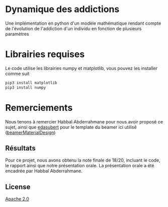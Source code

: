 # Dynamique des addictions
Une implémentation en python d'un modèle mathématique rendant compte de l'évolution de l'addiction d'un individu en fonction de plusieurs paramètres
# Librairies requises
Le code utilise les librairies numpy et matplotlib, vous pouvez les installer comme suit 
```bash
pip3 install matplotlib
pip3 install numpy
```
# Remerciements 
Nous tenons à remercier Habbal Abderrahmane pour nous avoir proposé ce sujet, ainsi que [edasubert](https://github.com/edasubert) pour le template du beamer ici utilisé ([beamerMaterialDesign](https://github.com/edasubert/beamerMaterialDesign))
## Résultats
Pour ce projet, nous avons obtenu la note finale de 18/20, incluant le code, le rapport ainsi que notre présentation orale. La présentation orale a été encadrée par Habbal Abderrahmane.
## License 
[Apache 2.0](https://choosealicense.com/licenses/apache-2.0/)
